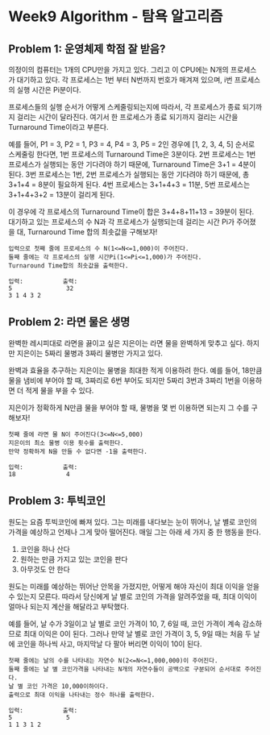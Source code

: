 # Week9 Algorithm - 탐욕 알고리즘

## Problem 1: 운영체제 학점 잘 받음?

의정이의 컴퓨터는 1개의 CPU만을 가지고 있다. 그리고 이 CPU에는 N개의 프로세스가 대기하고 있다. 각 프로세스는 1번 부터 N번까지 번호가 매겨져 있으며, i번 프로세스의 실행 시간은 Pi분이다. <br>

프로세스들의 실행 순서가 어떻게 스케줄링되는지에 따라서, 각 프로세스가 종료 되기까지 걸리는 시간이 달라진다. 여기서 한 프로세스가 종료 되기까지 걸리는 시간을 Turnaround Time이라고 부른다. <br>

예를 들어, P1 = 3, P2 = 1, P3 = 4, P4 = 3, P5 = 2인 경우에 [1, 2, 3, 4, 5] 순서로 스케줄링 한다면, 1번 프로세스의 Turnaround Time은 3분이다. 2번 프로세스는 1번 프로세스가 실행되는 동안 기다려야 하기 때문에, Turnaround Time은 3+1 = 4분이 된다. 3번 프로세스는 1번, 2번 프로세스가 실행되는 동안 기다려야 하기 때문에, 총 3+1+4 = 8분이 필요하게 된다. 4번 프로세스는 3+1+4+3 = 11분, 5번 프로세스는 3+1+4+3+2 = 13분이 걸리게 된다. <br>

이 경우에 각 프로세스의 Turnaround Time이 합은 3+4+8+11+13 = 39분이 된다. 대기하고 있는 프로세스의 수 N과 각 프로세스가 실행되는데 걸리는 시간 Pi가 주어졌을 대, Turnaround Time 합의 최솟값을 구해보자!<br>
```
입력으로 첫째 줄에 프로세스의 수 N(1<=N<=1,000)이 주어진다. 
둘째 줄에는 각 프로세스의 실행 시간Pi(1<=Pi<=1,000)가 주어진다.
Turnaround Time합의 최솟값을 출력한다. 

입력:           출력:
5               32
3 1 4 3 2   
```

## Problem 2: 라면 물은 생명

완벽한 레시피대로 라면을 끓이고 싶은 지은이는 라면 물을 완벽하게 맞추고 싶다. 하지만 지은이는 5짜리 물병과 3짜리 물병만 가지고 있다. <br>

완벽과 효율을 추구하는 지은이는 물병을 최대한 적게 이용하려 한다. 예를 들어, 18만큼 물을 냄비에 부어야 할 때, 3짜리로 6번 부어도 되지만 5짜리 3번과 3짜리 1번을 이용하면 더 적게 물을 부을 수 있다. <br>

지은이가 정확하게 N만큼 물을 부어야 할 때, 물병을 몇 번 이용하면 되는지 그 수를 구해보자!
```
첫째 줄에 라면 물 N이 주어진다(3<=N<=5,000)
지은이의 최소 물병 이용 횟수를 출력한다. 
만약 정확하게 N을 만들 수 없다면 -1을 출력한다. 

입력:           출력:
18              4
```

## Problem 3: 투빅코인

원도는 요즘 투빅코인에 빠져 있다. 그는 미래를 내다보는 눈이 뛰어나, 날 별로 코인의 가격을 예상하고 언제나 그게 맞아 떨어진다. 매일 그는 아래 세 가지 중 한 행동을 한다. <br>
1. 코인을 하나 산다
2. 원하는 만큼 가지고 있는 코인을 판다
3. 아무것도 안 한다

원도는 미래를 예상하는 뛰어난 안목을 가졌지만, 어떻게 해야 자신이 최대 이익을 얻을 수 있는지 모른다. 따라서 당신에게 날 별로 코인의 가격을 알려주었을 때, 최대 이익이 얼마나 되는지 계산을 해달라고 부탁했다. <br>

예를 들어, 날 수가 3일이고 날 별로 코인 가격이 10, 7, 6일 때, 코인 가격이 계속 감소하므로 최대 이익은 0이 된다. 그러나 만약 날 별로 코인 가격이 3, 5, 9일 때는 처음 두 날에 코인을 하나씩 사고, 마지막날 다 팔아 버리면 이익이 10이 된다. 
```
첫째 줄에는 날의 수를 나타내는 자연수 N(2<=N<=1,000,000)이 주어진다.
둘째 줄에는 날 별 코인가격을 나타내는 N개의 자연수들이 공백으로 구분되어 순서대로 주어진다. 
날 별 코인 가격은 10,000이하이다. 
출력으로 최대 이익을 나타내는 정수 하나를 출력한다. 

입력:           출력:
5               5
1 1 3 1 2       
```
